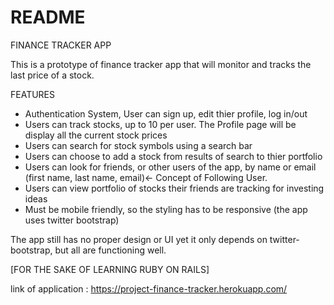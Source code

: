 # README

FINANCE TRACKER APP

  This is a prototype of finance tracker app that will monitor and tracks the last price of a stock.

FEATURES
- Authentication System, User can sign up, edit thier profile, log in/out
- Users can track stocks, up to 10 per user. The Profile page will be display all the current stock prices
- Users can search for stock symbols using a search bar
- Users can choose to add a stock from results of search to thier portfolio
- Users can look for friends, or other users of the app, by name or email (first name, last name, email)<- Concept of Following User.
- Users can view portfolio of stocks their friends are tracking for investing ideas
- Must be mobile friendly, so the styling has to be responsive (the app uses twitter bootstrap)

The app still has no proper design or UI yet it only depends on twitter-bootstrap, but all are functioning well.

[FOR THE SAKE OF LEARNING RUBY ON RAILS]

link of application : https://project-finance-tracker.herokuapp.com/